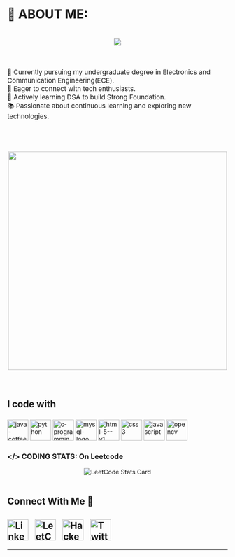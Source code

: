 # 💫 ABOUT ME:
<h1 align="center">
<picture>
  <source media="(prefers-color-scheme: dark)" 
          srcset="https://readme-typing-svg.herokuapp.com?font=Kanit&weight=500&size=35&duration=3000&pause=1000&color=FFFFFF&background=00000000&center=true&vCenter=true&random=false&width=500&height=70&lines=Hello+!+%F0%9F%91%8B;I'm+Santhosh+%F0%9F%98%8A;Tech+Enthusiast+%F0%9F%91%A8%E2%80%8D%F0%9F%92%BB;Aspiring+Software+Engineer+%F0%9F%8C%90">
  <source media="(prefers-color-scheme: light)" 
          srcset="https://readme-typing-svg.herokuapp.com?font=Kanit&weight=500&size=35&duration=3000&pause=1000&color=000000&background=00000000&center=true&vCenter=true&random=false&width=500&height=70&lines=Hello+!+%F0%9F%91%8B;I'm+Santhosh+%F0%9F%98%8A;Tech+Enthusiast+%F0%9F%91%A8%E2%80%8D%F0%9F%92%BB;Aspiring+Software+Engineer+%F0%9F%8C%90">
  <img src="https://readme-typing-svg.herokuapp.com?font=Kanit&weight=500&size=35&duration=3000&pause=1000&color=5C5C5C&background=00000000&center=true&vCenter=true&random=false&width=500&height=70&lines=Hello+!+%F0%9F%91%8B;I'm+Santhosh+%F0%9F%98%8A;Tech+Enthusiast+%F0%9F%91%A8%E2%80%8D%F0%9F%92%BB;Aspiring+Software+Engineer+%F0%9F%8C%90">
</picture>

</h1>
<br>
<p align="left" style="font-size: 15px;">
    🔭 Currently pursuing my undergraduate degree in Electronics and Communication Engineering(ECE).<br>
    👯 Eager to connect with tech enthusiasts.<br>
    🌱 Actively learning DSA to build Strong Foundation.<br>
    📚 Passionate about continuous learning and exploring new technologies.<br>
</p>
<br>
<h1 align="center">
    <img src="https://user-images.githubusercontent.com/74038190/225813708-98b745f2-7d22-48cf-9150-083f1b00d6c9.gif" width="500">
</h1>
<br>

<h2 align="left">I code with</h2>

###

<div align="left">
  <img width="48" height="48" src="https://img.icons8.com/color/48/java-coffee-cup-logo--v1.png" alt="java-coffee-cup-logo--v1"/>
  <img width="48" height="48" src="https://img.icons8.com/fluency/48/python.png" alt="python"/>
  <img width="48" height="48" src="https://img.icons8.com/color/48/c-programming.png" alt="c-programming"/>
  <img width="48" height="48" src="https://img.icons8.com/color/48/mysql-logo.png" alt="mysql-logo"/>
  <img width="48" height="48" src="https://img.icons8.com/color/48/html-5--v1.png" alt="html-5--v1"/>
  <img width="48" height="48" src="https://img.icons8.com/color/48/css3.png" alt="css3"/>
  <img width="48" height="48" src="https://img.icons8.com/fluency/48/javascript.png" alt="javascript"/>
  <img width="48" height="48" src="https://img.icons8.com/fluency/48/opencv.png" alt="opencv"/>
  
</div>

###

### </> CODING STATS: On Leetcode
<div align=center>
<picture>
  <source media="(prefers-color-scheme: dark)" 
          srcset="https://leetcard.jacoblin.cool/santhoshperiyasamy?theme=dark&font=Castoro&ext=heatmap">
  <source media="(prefers-color-scheme: light)" 
          srcset="https://leetcard.jacoblin.cool/santhoshperiyasamy?theme=light&font=Castoro&ext=heatmap">
  <img src="https://leetcard.jacoblin.cool/santhoshperiyasamy?theme=light&font=Castoro&ext=heatmap" 
       alt="LeetCode Stats Card">
</picture>

</div>
<br>
<h2>Connect With Me 🔗<h2>
<div style="display: flex; gap: 15px; align-items: center;">
  <a href="https://www.linkedin.com/in/santhosh-p-6836342bb">
    <img src="https://cdn-icons-png.flaticon.com/512/174/174857.png" width="48" height="48" alt="LinkedIn"/>
  </a>
  <a href="https://leetcode.com/santhoshperiyasamy">
    <img src="https://upload.wikimedia.org/wikipedia/commons/1/19/LeetCode_logo_black.png" width="48" height="48" alt="LeetCode"/>
  </a>
  <a href="https://www.hackerrank.com/santhoshperiyas1">
    <img src="https://upload.wikimedia.org/wikipedia/commons/6/65/HackerRank_logo.png" width="48" height="48" alt="HackerRank"/>
  </a>
  <a href="https://twitter.com/your-twitter-username">
    <img src="https://cdn-icons-png.flaticon.com/512/733/733579.png" width="48" height="48" alt="Twitter"/>
  </a>
</div>

<hr>
